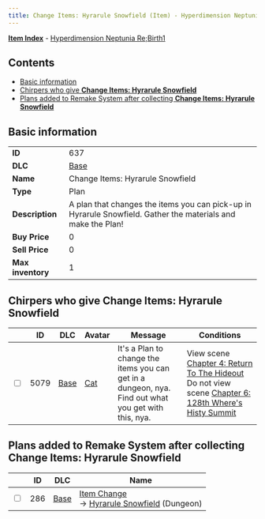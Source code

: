 ```yaml
---
title: Change Items: Hyrarule Snowfield (Item) - Hyperdimension Neptunia Re;Birth1
---
```


[**Item Index**](/neptunia/rb1/item/index.html) - [Hyperdimension Neptunia Re;Birth1](/neptunia/rb1)

## Contents

- [Basic information](#basic-information)
- [Chirpers who give **Change Items: Hyrarule Snowfield**](#chirpers-who-give-change-items-hyrarule-snowfield)
- [Plans added to Remake System after collecting **Change Items: Hyrarule Snowfield**](#plans-added-to-remake-system-after-collecting-change-items-hyrarule-snowfield)
## Basic information

|   |   |
| -- | -- |
| **ID** | 637 |
| **DLC** | [Base](/neptunia/rb1/dlc/1-base.html) |
| **Name** | Change Items: Hyrarule Snowfield |
| **Type** | Plan |
| **Description** | A plan that changes the items you can pick-up in Hyrarule Snowfield. Gather the materials and make the Plan! |
| **Buy Price** | 0 |
| **Sell Price** | 0 |
| **Max inventory** | 1 |


## Chirpers who give **Change Items: Hyrarule Snowfield**

|    | ID | DLC | Avatar | Message | Conditions |
| -- | -- | --- | ------ | ------- | ---------- |
| <input type="checkbox" id="rb1-chirper-event-1-5079" class="trackbox" /> | 5079 | [Base](/neptunia/rb1/dlc/1-base.html) | [Cat](/neptunia/rb1/undefined/1-226-cat.html) | It's a Plan to change the items you can get in a dungeon, nya.<br />Find out what you get with this, nya. | View scene [Chapter 4: Return To The Hideout](/neptunia/rb1/scene/1-418-chapter-4-return-to-the-hideout.html)<br />Do not view scene [Chapter 6: 128th Where's Histy Summit](/neptunia/rb1/scene/1-601-chapter-6-128th-wheres-histy-summit.html) |


## Plans added to Remake System after collecting **Change Items: Hyrarule Snowfield**

|    | ID | DLC | Name |
| -- | -- | --- | ---- |
| <input type="checkbox" id="rb1-remake-1-286" class="trackbox" /> | 286 | [Base](/neptunia/rb1/dlc/1-base.html) | [Item Change](/neptunia/rb1/remake/1-286-item-change.html)<br /> → [Hyrarule Snowfield](/neptunia/rb1/dungeon/1-14-hyrarule-snowfield.html) (Dungeon) |
